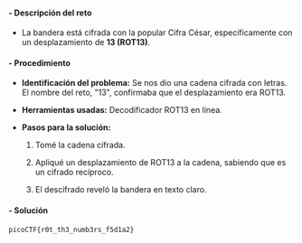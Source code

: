 #### **- Descripción del reto**

- La bandera está cifrada con la popular Cifra César, específicamente con un desplazamiento de **13 (ROT13)**.
    

#### **- Procedimiento**

- **Identificación del problema:** Se nos dio una cadena cifrada con letras. El nombre del reto, "13", confirmaba que el desplazamiento era ROT13.
    
- **Herramientas usadas:** Decodificador ROT13 en línea.
    
- **Pasos para la solución:**
    
    1. Tomé la cadena cifrada.
        
    2. Apliqué un desplazamiento de ROT13 a la cadena, sabiendo que es un cifrado recíproco.
        
    3. El descifrado reveló la bandera en texto claro.
        

#### **- Solución**

`picoCTF{r0t_th3_numb3rs_f5d1a2}`
